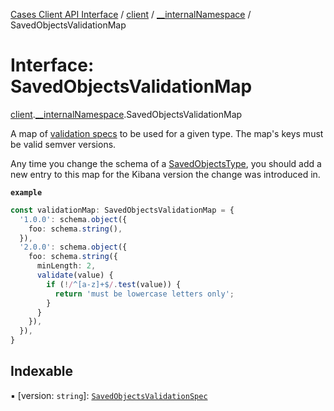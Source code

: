 [Cases Client API Interface](../README.md) / [client](../modules/client.md) / [\_\_internalNamespace](../modules/client.__internalNamespace.md) / SavedObjectsValidationMap

# Interface: SavedObjectsValidationMap

[client](../modules/client.md).[__internalNamespace](../modules/client.__internalNamespace.md).SavedObjectsValidationMap

A map of [validation specs](../modules/client.__internalNamespace.md#savedobjectsvalidationspec) to be used for a given type.
The map's keys must be valid semver versions.

Any time you change the schema of a [SavedObjectsType](client.__internalNamespace.SavedObjectsType.md), you should add a new entry
to this map for the Kibana version the change was introduced in.

**`example`**
```typescript
const validationMap: SavedObjectsValidationMap = {
  '1.0.0': schema.object({
    foo: schema.string(),
  }),
  '2.0.0': schema.object({
    foo: schema.string({
      minLength: 2,
      validate(value) {
        if (!/^[a-z]+$/.test(value)) {
          return 'must be lowercase letters only';
        }
      }
    }),
  }),
}
```

## Indexable

▪ [version: `string`]: [`SavedObjectsValidationSpec`](../modules/client.__internalNamespace.md#savedobjectsvalidationspec)
